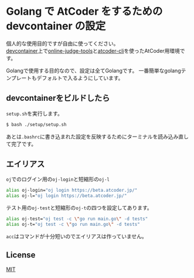 # Golang で AtCoder をするための devcontainer の設定

個人的な使用目的ですが自由に使ってください。  
[devcontainer](https://code.visualstudio.com/docs/devcontainers/containers)上で[online-judge-tools](https://github.com/online-judge-tools/oj)と[atcoder-cli](https://github.com/Tatamo/atcoder-cli)を使ったAtCoder用環境です。  

Golangで使用する目的なので、設定は全てGolangです。
一番簡単なgolangテンプレートもデフォルトで入るようにしています。  


## devcontainerをビルドしたら

`setup.sh`を実行します。
```bash
$ bash ./setup/setup.sh
```

あとは`.bashrc`に書き込まれた設定を反映するためにターミナルを読み込み直して完了です。



## エイリアス

`oj`でのログイン用の`oj-login`と短縮形の`oj-l`
```bash
alias oj-login="oj login https://beta.atcoder.jp/"
alias oj-l="oj login https://beta.atcoder.jp/"
```

テスト用の`oj-test`と短縮形の`oj-t`の四つを設定してあります。
```bash
alias oj-test="oj test -c \"go run main.go\" -d tests"
alias oj-t="oj test -c \"go run main.go\" -d tests"
```

`acc`はコマンドが十分短いのでエイリアスは作っていません。

## License

[MIT](LICENSE)
